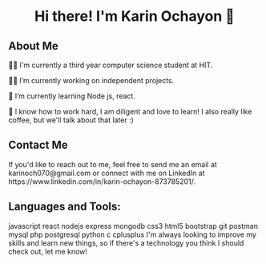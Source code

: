 <div id="header" align="center">
<h1> Hi there! I'm Karin Ochayon 👋 </h1>
</div>

<div id="content">
<h2> About Me </h2>

  👩‍🎓 I'm currently a third year computer science student at HIT.

  🙋‍♀️ I’m currently working on independent projects.

  🌼 I’m currently learning Node js, react.

  🥳  I know how to work hard, I am diligent and love to learn! I also really like coffee, but we'll talk about that later :)
</div>

<div id="contact">
<h2> Contact Me</h2>
  If you'd like to reach out to me, feel free to send me an email at karinoch070@gmail.com or connect with me on LinkedIn at https://www.linkedin.com/in/karin-ochayon-873785201/.
</div>

<div id="tools">
  <h2> Languages and Tools:</h2>
      javascript react nodejs express mongodb css3 html5 bootstrap git postman mysql php postgresql python c cplusplus
  I'm always looking to improve my skills and learn new things, so if there's a technology you think I should check out, let me know!
  </div>



